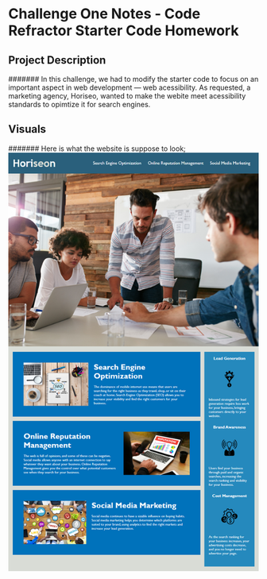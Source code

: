 # Challenge One Notes - Code Refractor Starter Code Homework 

## Project Description 

####### In this challenge, we had to modify the starter code to focus on an important aspect in web development — web acessibility. As requested, a marketing agency, Horiseo, wanted to make the webite meet acessibility standards to opimtize it for search engines. 

## Visuals 

####### Here is what the website is suppose to look; ![ Horiseo Website Mockup](/assets/images/01-html-css-git-homework-demo.png)
